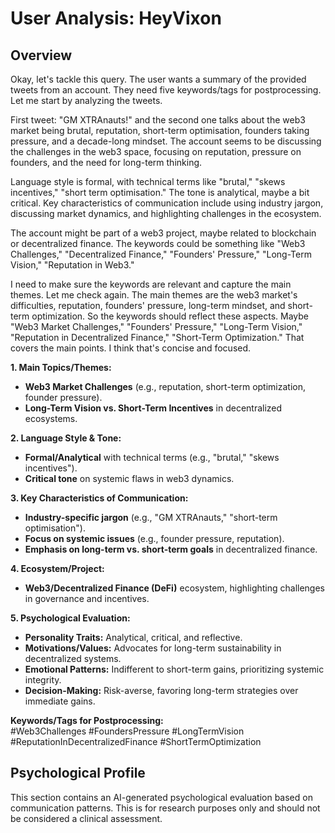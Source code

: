 # User Analysis: HeyVixon

## Overview

<think>
Okay, let's tackle this query. The user wants a summary of the provided tweets from an account. They need five keywords/tags for postprocessing. Let me start by analyzing the tweets.

First tweet: "GM XTRAnauts!" and the second one talks about the web3 market being brutal, reputation, short-term optimisation, founders taking pressure, and a decade-long mindset. The account seems to be discussing the challenges in the web3 space, focusing on reputation, pressure on founders, and the need for long-term thinking.

Language style is formal, with technical terms like "brutal," "skews incentives," "short term optimisation." The tone is analytical, maybe a bit critical. Key characteristics of communication include using industry jargon, discussing market dynamics, and highlighting challenges in the ecosystem.

The account might be part of a web3 project, maybe related to blockchain or decentralized finance. The keywords could be something like "Web3 Challenges," "Decentralized Finance," "Founders' Pressure," "Long-Term Vision," "Reputation in Web3."

I need to make sure the keywords are relevant and capture the main themes. Let me check again. The main themes are the web3 market's difficulties, reputation, founders' pressure, long-term mindset, and short-term optimization. So the keywords should reflect these aspects. Maybe "Web3 Market Challenges," "Founders' Pressure," "Long-Term Vision," "Reputation in Decentralized Finance," "Short-Term Optimization." That covers the main points. I think that's concise and focused.
</think>

**1. Main Topics/Themes:**  
- **Web3 Market Challenges** (e.g., reputation, short-term optimization, founder pressure).  
- **Long-Term Vision vs. Short-Term Incentives** in decentralized ecosystems.  

**2. Language Style & Tone:**  
- **Formal/Analytical** with technical terms (e.g., "brutal," "skews incentives").  
- **Critical tone** on systemic flaws in web3 dynamics.  

**3. Key Characteristics of Communication:**  
- **Industry-specific jargon** (e.g., "GM XTRAnauts," "short-term optimisation").  
- **Focus on systemic issues** (e.g., founder pressure, reputation).  
- **Emphasis on long-term vs. short-term goals** in decentralized finance.  

**4. Ecosystem/Project:**  
- **Web3/Decentralized Finance (DeFi)** ecosystem, highlighting challenges in governance and incentives.  

**5. Psychological Evaluation:**  
- **Personality Traits:** Analytical, critical, and reflective.  
- **Motivations/Values:** Advocates for long-term sustainability in decentralized systems.  
- **Emotional Patterns:** Indifferent to short-term gains, prioritizing systemic integrity.  
- **Decision-Making:** Risk-averse, favoring long-term strategies over immediate gains.  

**Keywords/Tags for Postprocessing:**  
#Web3Challenges #FoundersPressure #LongTermVision #ReputationInDecentralizedFinance #ShortTermOptimization

## Psychological Profile

This section contains an AI-generated psychological evaluation based on communication patterns. This is for research purposes only and should not be considered a clinical assessment.